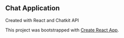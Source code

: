 ## Chat Application
Created with React and Chatkit API

This project was bootstrapped with [Create React App](https://github.com/facebook/create-react-app).
